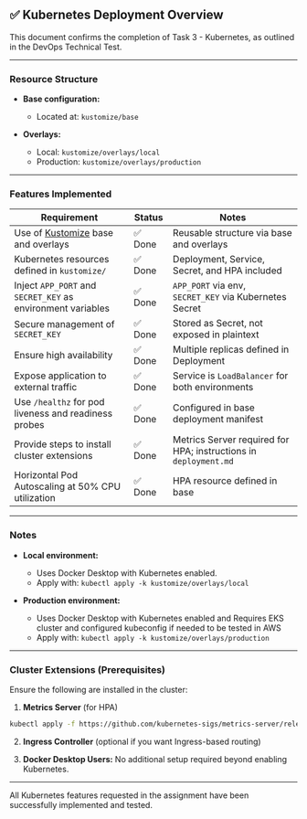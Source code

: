 ## ✅ Kubernetes Deployment Overview

This document confirms the completion of Task 3 - Kubernetes, as outlined in the DevOps Technical Test.

---

###  Resource Structure

* **Base configuration:**

  * Located at: `kustomize/base`
* **Overlays:**

  * Local: `kustomize/overlays/local`
  * Production: `kustomize/overlays/production`

---

###  Features Implemented

| Requirement                                                 | Status | Notes                                                            |
| ----------------------------------------------------------- | ------ | ---------------------------------------------------------------- |
| Use of [Kustomize](https://kustomize.io/) base and overlays | ✅ Done | Reusable structure via base and overlays                         |
| Kubernetes resources defined in `kustomize/`                | ✅ Done | Deployment, Service, Secret, and HPA included                    |
| Inject `APP_PORT` and `SECRET_KEY` as environment variables | ✅ Done | `APP_PORT` via env, `SECRET_KEY` via Kubernetes Secret           |
| Secure management of `SECRET_KEY`                           | ✅ Done | Stored as Secret, not exposed in plaintext                       |
| Ensure high availability                                    | ✅ Done | Multiple replicas defined in Deployment                          |
| Expose application to external traffic                      | ✅ Done | Service is `LoadBalancer` for both environments                  |
| Use `/healthz` for pod liveness and readiness probes        | ✅ Done | Configured in base deployment manifest                           |
| Provide steps to install cluster extensions                 | ✅ Done | Metrics Server required for HPA; instructions in `deployment.md` |
| Horizontal Pod Autoscaling at 50% CPU utilization           | ✅ Done | HPA resource defined in base                                     |

---

###  Notes

* **Local environment:**

  * Uses Docker Desktop with Kubernetes enabled.
  * Apply with: `kubectl apply -k kustomize/overlays/local`

* **Production environment:**

  * Uses Docker Desktop with Kubernetes enabled and Requires EKS cluster and configured kubeconfig if needed to be tested in AWS
  * Apply with: `kubectl apply -k kustomize/overlays/production`

---

###  Cluster Extensions (Prerequisites)

Ensure the following are installed in the cluster:

1. **Metrics Server** (for HPA)

```bash
kubectl apply -f https://github.com/kubernetes-sigs/metrics-server/releases/latest/download/components.yaml
```

2. **Ingress Controller** (optional if you want Ingress-based routing)

3. **Docker Desktop Users:** No additional setup required beyond enabling Kubernetes.

---

All Kubernetes features requested in the assignment have been successfully implemented and tested.
